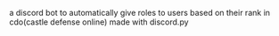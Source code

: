 a discord bot to automatically give roles to users based on their rank in cdo(castle defense online)
made with discord.py
